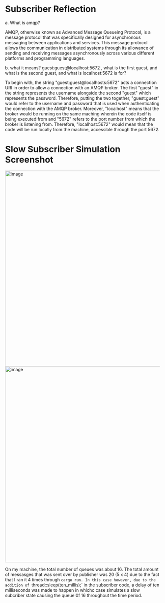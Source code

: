 # Subscriber Reflection

a. What is amqp? <br>

AMQP, otherwise known as Advanced Message Queueing Protocol, is a message protocol that was specifically designed for
asynchronous messaging between applications and services. This message protocol allows the communication in distributed systems 
through its allowance of sending and receiving messages asynchronously across various different platforms and programming languages.

b. what it means? guest:guest@localhost:5672 , what is the first guest, and what is the second guest, and what is localhost:5672 is for? <br>

To begin with, the string "guest:guest@localhosts:5672" acts a connection URI in order to allow a connection with an AMQP
broker. The first "guest" in the string represents the username alongside the second "guest" which represents the password. Therefore,
putting the two together, "guest:guest" would refer to the username and password that is used when authenticating the 
connection with the AMQP broker. Moreover, "localhost" means that the broker would be running on the same maching wherein
the code itself is being executed from and "5672" refers to the port number from which the broker is listening from. Therefore, "localhost:5672" would mean that the code will be run locally from the machine, accessible through the port 5672.

# Slow Subscriber Simulation Screenshot
<img width="637" alt="image" src="https://github.com/PascalPahlevi/tutorial8-subscriber/assets/143638456/a5f199de-48cb-40e7-a563-1fed96934a67">
<img width="639" alt="image" src="https://github.com/PascalPahlevi/tutorial8-subscriber/assets/143638456/ba3b678e-df63-4b9c-b665-2c0bc910035c">

On my machine, the total number of queues was about 16. The total amount of messasges that was sent over by publisher was 20 
 (5 x 4) due to the fact that I ran it 4 times through `cargo run. In this case however, due to the addition of `thread::sleep(ten_millis);` in the subscriber code, a delay of ten milliseconds was made to happen in whichc case simulates a slow subcriber state causing the queue 0f 16 throughout the time period.
